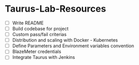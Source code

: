 # Taurus-Lab-Resources
- [ ] Write README 
- [ ] Build codebase for project
- [ ] Custom pass/fail criterias
- [ ] Distribution and scaling with Docker - Kubernetes
- [ ] Define Parameters and Environment variables convention
- [ ] BlazeMeter credentials
- [ ] Integrate Taurus with Jenkins
